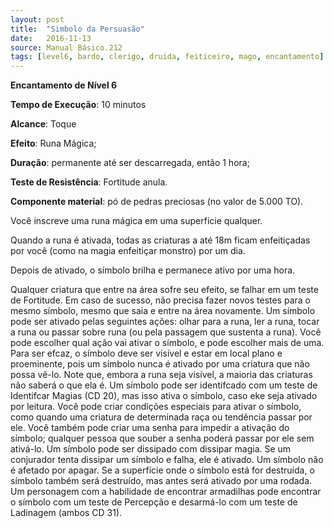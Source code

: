 ```yaml
---
layout: post
title:  "Simbolo da Persuasão"
date:   2016-11-13
source: Manual Básico.212
tags: [level6, bardo, clerigo, druida, feiticeiro, mago, encantamento]
---
```


**Encantamento de Nível 6**

**Tempo de Execução**: 10 minutos

**Alcance**: Toque

**Efeito**: Runa Mágica;

**Duração**: permanente até ser descarregada, então 1 hora;

**Teste de Resistência**: Fortitude anula.

**Componente material**: pó de pedras preciosas (no valor de 5.000 TO).

Você inscreve uma runa mágica em uma superfície qualquer.

Quando a runa é ativada, todas as criaturas a até 18m ficam enfeitiçadas por você (como na magia enfeitiçar monstro) por um dia.

Depois de ativado, o símbolo brilha e permanece ativo por uma hora.

Qualquer criatura que entre na área sofre seu efeito, se falhar em um teste de Fortitude. Em caso de sucesso, não precisa fazer novos testes para o mesmo símbolo, mesmo que saia e entre na área novamente. Um símbolo pode ser ativado pelas seguintes ações: olhar para a runa, ler a runa, tocar a runa ou passar sobre runa (ou pela passagem que sustenta a runa). Você pode escolher qual ação vai ativar o símbolo, e pode escolher mais de uma. Para ser efcaz, o símbolo deve ser visível e estar em local plano e proeminente, pois um símbolo nunca é ativado por uma criatura que não possa vê-lo. Note que, embora a runa seja visível, a maioria das criaturas não saberá o que ela é. Um símbolo pode ser identifcado com um teste de Identifcar Magias (CD 20), mas isso ativa o símbolo, caso eke seja ativado por leitura. Você pode criar condições especiais para ativar o símbolo, como quando uma criatura de determinada raça ou tendência passar por ele. Você também pode criar uma senha para impedir a ativação do símbolo; qualquer pessoa que souber a senha poderá passar por ele sem ativá-lo. Um símbolo pode ser dissipado com dissipar magia. Se um conjurador tenta dissipar um símbolo e falha, ele é ativado. Um símbolo não é afetado por apagar. Se a superfície onde o símbolo está for destruída, o símbolo também será destruído, mas antes será ativado por uma rodada. Um personagem com a habilidade de encontrar armadilhas pode encontrar o símbolo com um teste de Percepção e desarmá-lo com um teste de Ladinagem (ambos CD 31).